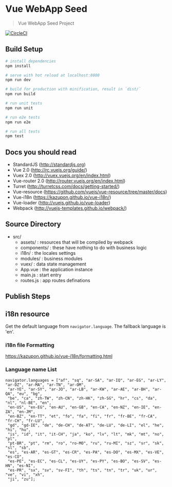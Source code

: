 # Vue WebApp Seed

> Vue WebApp Seed Project

[![CircleCI](https://circleci.com/gh/ijse/vue-webapp-seed.svg?style=svg)](https://circleci.com/gh/ijse/vue-webapp-seed)

## Build Setup

``` bash
# install dependencies
npm install

# serve with hot reload at localhost:8080
npm run dev

# build for production with minification, result in `dist/`
npm run build

# run unit tests
npm run unit

# run e2e tests
npm run e2e

# run all tests
npm test
```

## Docs you should read

- StandardJS (http://standardjs.org)
- Vue 2.0 (http://rc.vuejs.org/guide/)
- Vuex 2.0 (http://vuex.vuejs.org/en/index.html)
- Vue-router 2.0 (http://router.vuejs.org/en/index.html)
- Turret (http://turretcss.com/docs/getting-started/)
- Vue-resource (https://github.com/vuejs/vue-resource/tree/master/docs)
- Vue-i18n (https://kazupon.github.io/vue-i18n/)
- Vue-loader (http://vuejs.github.io/vue-loader)
- Webpack (http://vuejs-templates.github.io/webpack/)

## Source Directory

- src/
  - assets/ : resources that will be compiled by webpack
  - components/ : these have nothing to do with business logic
  - i18n/ : the locales settings
  - modules/ : business modules
  - vuex/ : data state management
  - App.vue : the application instance
  - main.js : start entry
  - routes.js : app routes definations


## Publish Steps


## i18n resource

Get the default language from `navigator.language`. The fallback language is 'en'.

### i18n file Formatting
https://kazupon.github.io/vue-i18n/formatting.html

### Language name List
```
navigator.languages = ["af", "sq", "ar-SA", "ar-IQ", "ar-EG", "ar-LY", "ar-DZ", "ar-MA", "ar-TN", "ar-OM",
 "ar-YE", "ar-SY", "ar-JO", "ar-LB", "ar-KW", "ar-AE", "ar-BH", "ar-QA", "eu", "bg",
 "be", "ca", "zh-TW", "zh-CN", "zh-HK", "zh-SG", "hr", "cs", "da", "nl", "nl-BE", "en",
 "en-US", "en-EG", "en-AU", "en-GB", "en-CA", "en-NZ", "en-IE", "en-ZA", "en-JM",
 "en-BZ", "en-TT", "et", "fo", "fa", "fi", "fr", "fr-BE", "fr-CA", "fr-CH", "fr-LU",
 "gd", "gd-IE", "de", "de-CH", "de-AT", "de-LU", "de-LI", "el", "he", "hi", "hu",
 "is", "id", "it", "it-CH", "ja", "ko", "lv", "lt", "mk", "mt", "no", "pl",
 "pt-BR", "pt", "rm", "ro", "ro-MO", "ru", "ru-MI", "sz", "sr", "sk", "sl", "sb",
 "es", "es-AR", "es-GT", "es-CR", "es-PA", "es-DO", "es-MX", "es-VE", "es-CO",
 "es-PE", "es-EC", "es-CL", "es-UY", "es-PY", "es-BO", "es-SV", "es-HN", "es-NI",
 "es-PR", "sx", "sv", "sv-FI", "th", "ts", "tn", "tr", "uk", "ur", "ve", "vi", "xh",
 "ji", "zu"];
```


